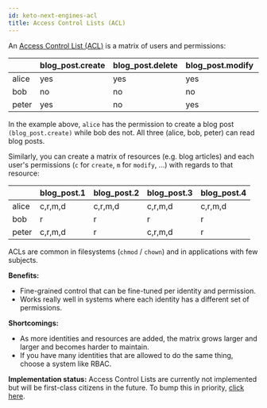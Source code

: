 ```yaml
---
id: keto-next-engines-acl
title: Access Control Lists (ACL)
---
```


An [Access Control List (ACL)](https://en.wikipedia.org/wiki/Access_control_list) is a matrix of users and permissions:

|       | blog_post.create | blog_post.delete | blog_post.modify | blog_post.read |
|-------|------------------|------------------|------------------|----------------|
| alice | yes              | yes              | yes              | yes            |
| bob   | no               | no               | no               | yes            |
| peter | yes              | no               | yes              | yes            |

In the example above, `alice` has the permission to create a blog post `(blog_post.create)` while bob des not. All three
(alice, bob, peter) can read blog posts.

Similarly, you can create a matrix of resources (e.g. blog articles) and each user's permissions
(`c` for `create`, `m` for `modify`, ...) with regards to that resource:

|       	| blog_post.1 	| blog_post.2 	| blog_post.3 	| blog_post.4 	|
| -------	| -------------	| -------------	| -------------	| -------------	|
| alice 	| c,r,m,d     	| c,r,m,d     	| c,r,m,d     	| c,r,m,d     	|
| bob   	| r           	| r           	| r           	| r           	|
| peter 	| c,r,m,d     	| r           	| c,r,m,d     	| r           	|

ACLs are common in filesystems (`chmod` / `chown`) and in applications with few subjects.

**Benefits:**
* Fine-grained control that can be fine-tuned per identity and permission.
* Works really well in systems where each identity has a different set of permissions.

**Shortcomings:**
* As more identities and resources are added, the matrix grows larger and larger and becomes harder to maintain.
* If you have many identities that are allowed to do the same thing, choose a system like RBAC.

**Implementation status:** Access Control Lists are currently not implemented but will be first-class citizens in the future.
To bump this in priority, [click here](https://github.com/ory/keto/issues/61).
